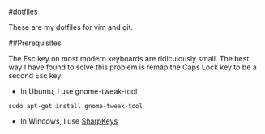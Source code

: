 #dotfiles

These are my dotfiles for vim and git.

##Prerequisites

The Esc key on most modern keyboards are ridiculously small. The best way I
have found to solve this problem is remap the Caps Lock key to be a second Esc
key.

- In Ubuntu, I use gnome-tweak-tool
```
sudo apt-get install gnome-tweak-tool
```

- In Windows, I use [SharpKeys](https://sharpkeys.codeplex.com/)
